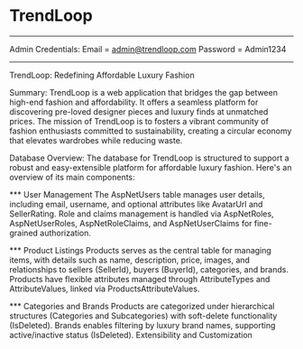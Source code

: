 # TrendLoop
*********************************************************************
Admin Credentials:
Email = admin@trendloop.com
Password = Admin1234
***********************************************************************

TrendLoop: Redefining Affordable Luxury Fashion

Summary:
TrendLoop is a web application that bridges the gap between high-end fashion and affordability. It offers a seamless platform for discovering pre-loved designer pieces and luxury finds at unmatched prices. The mission of TrendLoop is to fosters a vibrant community of fashion enthusiasts committed to sustainability, creating a circular economy that elevates wardrobes while reducing waste.

Database Overview:
The database for TrendLoop is structured to support a robust and easy-extensible platform for affordable luxury fashion. Here's an overview of its main components:

*** User Management
The AspNetUsers table manages user details, including email, username, and optional attributes like AvatarUrl and SellerRating.
Role and claims management is handled via AspNetRoles, AspNetUserRoles, AspNetRoleClaims, and AspNetUserClaims for fine-grained authorization.

*** Product Listings
Products serves as the central table for managing items, with details such as name, description, price, images, and relationships to sellers (SellerId), buyers (BuyerId), categories, and brands.
Products have flexible attributes managed through AttributeTypes and AttributeValues, linked via ProductsAttributeValues.

*** Categories and Brands
Products are categorized under hierarchical structures (Categories and Subcategories) with soft-delete functionality (IsDeleted).
Brands enables filtering by luxury brand names, supporting active/inactive status (IsDeleted).
Extensibility and Customization
